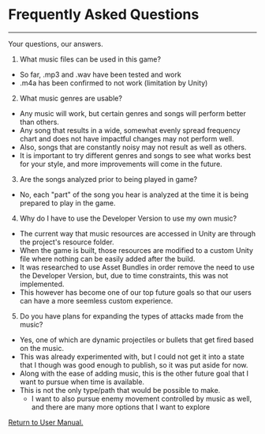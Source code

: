 # __Frequently Asked Questions__
___

Your questions, our answers.

1. What music files can be used in this game?
  * So far, .mp3 and .wav have been tested and work
  * .m4a has been confirmed to not work (limitation by Unity)

2. What music genres are usable?
  * Any music will work, but certain genres and songs will perform better than others.
  * Any song that results in a wide, somewhat evenly spread frequency chart and does not have impactful changes may not perform well.
  * Also, songs that are constantly noisy may not result as well as others.
  * It is important to try different genres and songs to see what works best for your style, and more improvements will come in the future.

3. Are the songs analyzed prior to being played in game?
  * No, each "part" of the song you hear is analyzed at the time it is being prepared to play in the game.

4. Why do I have to use the Developer Version to use my own music?
  * The current way that music resources are accessed in Unity are through the project's resource folder.
  * When the game is built, those resources are modified to a custom Unity file where nothing can be easily added after the build.
  * It was researched to use Asset Bundles in order remove the need to use the Developer Version, but, due to time constraints, this was not implemented.
  * This however has become one of our top future goals so that our users can have a more seemless custom experience.

5. Do you have plans for expanding the types of attacks made from the music?
  * Yes, one of which are dynamic projectiles or bullets that get fired based on the music.
  * This was already experimented with, but I could not get it into a state that I though was good enough to publish, so it was put aside for now.
  * Along with the ease of adding music, this is the other future goal that I want to pursue when time is available.
  * This is not the only type/path that would be possible to make.  
    * I want to also pursue enemy movement controlled by music as well, and there are many more options that I want to explore

[Return to User Manual.](https://github.com/WrathOfRa/AotB/tree/master/User_Manual.md)

